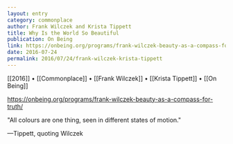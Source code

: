 ```yaml
---
layout: entry
category: commonplace
author: Frank Wilczek and Krista Tippett
title: Why Is the World So Beautiful
publication: On Being
link: https://onbeing.org/programs/frank-wilczek-beauty-as-a-compass-for-truth/
date: 2016-07-24
permalink: 2016/07/24/frank-wilczek-krista-tippett 
---
```


[[2016]] • [[Commonplace]] • [[Frank Wilczek]] • [[Krista Tippett]] • [[On Being]]

https://onbeing.org/programs/frank-wilczek-beauty-as-a-compass-for-truth/

"All colours are one thing, seen in different states of motion."

—Tippett, quoting Wilczek

